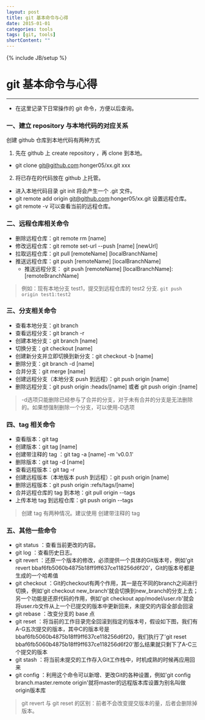 ```yaml
---
layout: post
title: git 基本命令与心得
date: 2015-01-01
categories: tools
tags: [git, tools]
shortContent: ""
---
```

{% include JB/setup %}

# git 基本命令与心得
----

* 在这里记录下日常操作的 git 命令，方便以后查询。

### 一、建立 repository 与本地代码的对应关系

创建 github 仓库到本地代码有两种方式

1. 先在 github 上 create repository ，再 clone 到本地。
  * git clone git@github.com:honger05/xx.git xxx
2. 将已存在的代码放在 github 上托管。
  * 进入本地代码目录 git init 将会产生一个 .git 文件。
  * git remote add origin git@github.com:honger05/xx.git 设置远程仓库。
  * git remote -v 可以查看当前的远程仓库。


### 二、远程仓库相关命令

* 删除远程仓库：git remote rm [name]
* 修改远程仓库：git remote set-url --push [name] [newUrl]
* 拉取远程仓库：git pull [remoteName] [localBranchName]
* 推送远程仓库：git push [remoteName] [localBranchName]
  - 推送远程分支： git push [remoteName] [localBranchName]:[remoteBranchName]

> 例如：现有本地分支 test1，提交到远程仓库的 test2 分支.
  `git push origin test1:test2`

<!--break-->

### 三、分支相关命令

* 查看本地分支：git branch
* 查看远程分支：git branch -r
* 创建本地分支：git branch [name]
* 切换分支：git checkout [name]
* 创建新分支并立即切换到新分支：git checkout -b [name]
* 删除分支：git branch -d [name]
* 合并分支：git merge [name]
* 创建远程分支（本地分支 push 到远程）：git push origin [name]
* 删除远程分支：git push origin :heads/[name] 或者 git push origin :[name]

> -d选项只能删除已经参与了合并的分支，对于未有合并的分支是无法删除的。如果想强制删除一个分支，可以使用-D选项

### 四、tag 相关命令

* 查看版本：git tag
* 创建版本：git tag [name]
* 创建带注释的 tag ：git tag -a [name] -m 'v0.0.1'
* 删除版本：git tag -d [name]
* 查看远程版本：git tag -r
* 创建远程版本（本地版本 push 到远程）：git push origin [name]
* 删除远程版本：git push origin :refs/tags/[name]
* 合并远程仓库的 tag 到本地：git pull origin --tags
* 上传本地 tag 到远程仓库：git push origin --tags


> 创建 tag 有两种情况。建议使用 创建带注释的 tag

### 五、其他一些命令

* git status ：查看当前更改的内容。
* git log ：查看历史日志。
* git revert ：还原一个版本的修改，必须提供一个具体的Git版本号，例如'git revert bbaf6fb5060b4875b18ff9ff637ce118256d6f20'，Git的版本号都是生成的一个哈希值
* git checkout ：Git的checkout有两个作用，其一是在不同的branch之间进行切换，例如'git checkout new_branch'就会切换到new_branch的分支上去；另一个功能是还原代码的作用，例如'git checkout app/model/user.rb'就会将user.rb文件从上一个已提交的版本中更新回来，未提交的内容全部会回滚
* git rebase ：改变分支的 base 点
* git reset ：将当前的工作目录完全回滚到指定的版本号，假设如下图，我们有A-G五次提交的版本，其中C的版本号是 bbaf6fb5060b4875b18ff9ff637ce118256d6f20，我们执行了'git reset bbaf6fb5060b4875b18ff9ff637ce118256d6f20'那么结果就只剩下了A-C三个提交的版本
* git stash ：将当前未提交的工作存入Git工作栈中，时机成熟的时候再应用回来
* git config ：利用这个命令可以新增、更改Git的各种设置，例如'git config branch.master.remote origin'就将master的远程版本库设置为别名叫做origin版本库

> git revert 与 git reset 的区别：前者不会改变提交版本的量，后者会删除掉版本。


